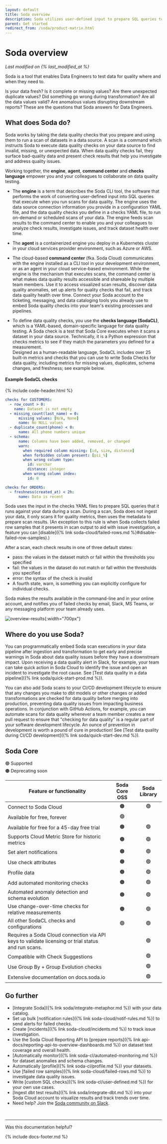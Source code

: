 ```yaml
---
layout: default
title: Soda overview
description: Soda utilizes user-defined input to prepare SQL queries to find bad data, visualize results, set up alerts, and track dataset health over time.
parent: Get started
redirect_from: /soda/product-matrix.html
---
```


# Soda overview
*Last modified on {% last_modified_at %}*

Soda is a tool that enables Data Engineers to test data for quality where and when they need to.

Is your data fresh? Is it complete or missing values? Are there unexpected duplicate values? Did something go wrong during transformation? Are all the data values valid? Are anomalous values disrupting downstream reports? These are the questions that Soda answers for Data Engineers.

## What does Soda do?

Soda works by taking the data quality checks that you prepare and using them to run a scan of datasets in a data source. A scan is a command which instructs Soda to execute data quality checks on your data source to find invalid, missing, or unexpected data. When data quality checks fail, they surface bad-quality data and present check results that help you investigate and address quality issues.

Working together, the **engine**, **agent**, **command center** and **checks language** empower you and your colleagues to collaborate on data quality testing.

* The **engine** is a term that describes the Soda CLI tool, the software that performs the work of converting user-defined input into SQL queries that execute when you run scans for data quality. The engine uses the data source connection information you provide in a configuration YAML file, and the data quality checks you define in a checks YAML file, to run on-demand or scheduled scans of your data. The engine feeds scan results to the command center to enable you and your colleagues to analyze check results, investigate issues, and track dataset health over time.

* The **agent** is a containerized engine you deploy in a Kubernetes cluster in your cloud services provider environment, such as Azure or AWS.

* The cloud-based **command center** (fka. Soda Cloud) communicates with the engine installed as a CLI tool in your development environment, or as an agent in your cloud service-based environment. While the engine is the mechanism that executes scans, the command center is what makes data quality results accessible and shareable by multiple team members. Use it to access visualized scan results, discover data quality anomalies, set up alerts for quality checks that fail, and track data quality health over time. Connect your Soda account to the ticketing, messaging, and data cataloging tools you already use to embed Soda quality checks into your team's existing processes and pipelines. 

* To define data quality checks, you use the **checks language (SodaCL)**, which is a YAML-based, domain-specific language for data quality testing. A Soda check is a test that Soda Core executes when it scans a dataset in your data source. Technically, it is a Python expression that checks metrics to see if they match the parameters you defined for a measurement. <br />
Designed as a human-readable language, SodaCL includes over 25 built-in metrics and checks that you can use to write Soda Checks for data quality, including metrics for missing values, duplicates, schema changes, and freshness; see example below. 


#### Example SodaCL checks
{% include code-header.html %}
```yaml
checks for CUSTOMERS:
  - row_count > 0:
    name: Dataset is not empty
  - missing_count(last_name) = 0:
      missing values: [N/A, None]
      name: No NULL values
  - duplicate_count(phone) < 0:
      name: All phone numbers unique
  - schema:
      name: Columns have been added, removed, or changed
      warn:
        when required column missing: [id, size, distance]
        when forbidden column present: [pii_%]
        when wrong column type:
          id: varchar
          distance: integer
        when wrong column index:
          id: 0

checks for ORDERS:
  - freshness(created_at) < 2h:
      name: Data is recent
```


Soda uses the input in the checks YAML files to prepare SQL queries that it runs against your data during a scan. During a scan, Soda does not ingest your data, it only scans it for quality metrics, then uses the metadata to prepare scan results. (An exception to this rule is when Soda collects failed row samples that it presents in scan output to aid with issue investigation, a feature you can [disable]({% link soda-cloud/failed-rows.md %}#disable-failed-row-samples).)

After a scan, each check results in one of three default states:
* pass: the values in the dataset match or fall within the thresholds you specified
* fail: the values in the dataset do not match or fall within the thresholds you specified
* error: the syntax of the check is invalid
* A fourth state, warn, is something you can explicitly configure for individual checks. 



Soda makes the results available in the command-line and in your online account, and notifies you of failed checks by email, Slack, MS Teams, or any messaging platform your team already uses. 

![overview-results](/assets/images/overview-results.png){:width="700px"}


## Where do you use Soda?

You can programmatically embed Soda scan executions in your data pipeline after ingestion and transformation to get early and precise warnings in Soda about data quality issues before they have a downstream impact. Upon receiving a data quality alert in Slack, for example, your team can take quick action in Soda Cloud to identify the issue and open an incident to investigate the root cause. See [Test data quality in a data pipeline]({% link soda/quick-start-prod.md %}).

You can also add Soda scans to your CI/CD development lifecycle to ensure that any changes you make to dbt models or other changes or added transformations are checked for data quality before merging into production, preventing data quality issues from impacting business operations. In conjunction with GitHub Actions, for example, you can automate scans for data quality whenever a team member creates a new pull request to ensure that "checking for data quality" is a regular part of your software development lifecycle. An ounce of prevention in development is worth a pound of cure in production! See [Test data quality during CI/CD development]({% link soda/quick-start-dev.md %}).

## Soda Core

🟢 Supported<br />
🟠 Deprecating soon

| Feature or functionality | Soda Core OSS | Soda Library |
| ----------------------- | :-----------: | :----------: |
|Connect to Soda Cloud | 🟠 | 🟢 |
|Available for free, forever | 🟢 |  |
|Available for free for a 45-day free trial | 🟠 | 🟢 |
|Supports Cloud Metric Store for historic metrics | 🟠 | 🟢 |
|Set alert notifications | 🟠 | 🟢 |
|Use check attributes | 🟠 | 🟢 |
|Profile data | 🟠 | 🟢 |
|Add automated monitoring checks | 🟠 | 🟢 |
|Automated anomaly detection and schema evolution | 🟠 | 🟢 |
|Use change-over-time checks for relative measurements | 🟠 | 🟢 |
|All other SodaCL checks and configurations | 🟢 | 🟢 |
|Requires a Soda Cloud connection via API keys to validate licensing or trial status and run scans. |  | 🟢 |
|Compatible with Check Suggestions |  | 🟢 |
|Use Group By + Group Evolution checks |  | 🟢 |
|Extensive documentation on docs.soda.io |  | 🟢 |




## Go further

* [Integrate Soda]({% link soda/integrate-metaphor.md %}) with your data catalog.
* Set up bulk [notification rules]({% link soda-cloud/notif-rules.md %}) to send alerts for failed checks.
* Create [incidents]({% link soda-cloud/incidents.md %}) to track issue investigation.
* Use the Soda Cloud Reporting API to [prepare reports]({% link api-docs/reporting-api-to-overview-dashboards.md %}) on dataset test coverage and overall health.
* [Automatically monitor]({% link soda-cl/automated-monitoring.md %}) for dataset anomalies and schema changes.
* Automatically [profile]({% link soda-cl/profile.md %}) your datasets.
* Use [failed row samples]({% link soda-cloud/failed-rows.md %}) to investigate data quality issues.
* Write [custom SQL checks]({% link soda-cl/user-defined.md %}) for your own use cases.
* [Ingest dbt test results]({% link soda/integrate-dbt.md %}) into your Soda Cloud account to visualize results and track trends over time.
* Need help? Join the <a href="https://community.soda.io/slack" target="_blank"> Soda community on Slack</a>.
<br />

---

Was this documentation helpful?

<!-- LikeBtn.com BEGIN -->
<span class="likebtn-wrapper" data-theme="tick" data-i18n_like="Yes" data-ef_voting="grow" data-show_dislike_label="true" data-counter_zero_show="true" data-i18n_dislike="No"></span>
<script>(function(d,e,s){if(d.getElementById("likebtn_wjs"))return;a=d.createElement(e);m=d.getElementsByTagName(e)[0];a.async=1;a.id="likebtn_wjs";a.src=s;m.parentNode.insertBefore(a, m)})(document,"script","//w.likebtn.com/js/w/widget.js");</script>
<!-- LikeBtn.com END -->

{% include docs-footer.md %}